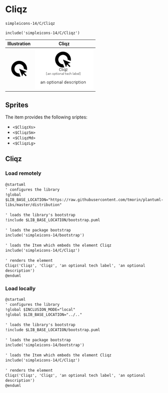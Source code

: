 # Cliqz


```text
simpleicons-14/C/Cliqz
```

```text
include('simpleicons-14/C/Cliqz')
```



| Illustration | Cliqz |
| :---: | :---: |
| ![illustration for Illustration](../../simpleicons-14/C/Cliqz.png) | ![illustration for Cliqz](../../simpleicons-14/C/Cliqz.Local.png) |



## Sprites
The item provides the following sriptes:

- `<$CliqzXs>`
- `<$CliqzSm>`
- `<$CliqzMd>`
- `<$CliqzLg>`





## Cliqz

### Load remotely
```plantuml
@startuml
' configures the library
!global $LIB_BASE_LOCATION="https://raw.githubusercontent.com/tmorin/plantuml-libs/master/distribution"

' loads the library's bootstrap
!include $LIB_BASE_LOCATION/bootstrap.puml

' loads the package bootstrap
include('simpleicons-14/bootstrap')

' loads the Item which embeds the element Cliqz
include('simpleicons-14/C/Cliqz')

' renders the element
Cliqz('Cliqz', 'Cliqz', 'an optional tech label', 'an optional description')
@enduml
```

### Load locally
```plantuml
@startuml
' configures the library
!global $INCLUSION_MODE="local"
!global $LIB_BASE_LOCATION="../.."

' loads the library's bootstrap
!include $LIB_BASE_LOCATION/bootstrap.puml

' loads the package bootstrap
include('simpleicons-14/bootstrap')

' loads the Item which embeds the element Cliqz
include('simpleicons-14/C/Cliqz')

' renders the element
Cliqz('Cliqz', 'Cliqz', 'an optional tech label', 'an optional description')
@enduml
```

